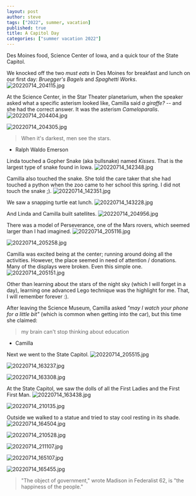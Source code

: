 ```yaml
---
layout: post
author: steve
tags: ["2022", summer, vacation]
published: true
title: A Capitol Day
categories: ["summer vacation 2022"]
---
```

Des Moines food, Science Center of Iowa, and a quick tour of the State Capitol.  

We knocked off the two *must eats* in Des Moines for breakfast and lunch on our first day: *Bruegger's Bagels* and *Spaghetti Works*.
![20220714_204115.jpg]({{site.pics_url}}/assets/media/20220714_204115.jpg)

At the Science Center, in the Star Theater planetarium, when the speaker asked what a specific asterism looked like, Camilla said *a giraffe?* -- and she had the correct answer. It was the asterism *Cameloparalis*.
![20220714_204404.jpg]({{site.pics_url}}/assets/media/20220714_204404.jpg)

![20220714_204305.jpg]({{site.pics_url}}/assets/media/20220714_204305.jpg)
> When it's darkest, men see the stars. 
- Ralph Waldo Emerson

Linda touched a Gopher Snake (aka bullsnake) named *Kisses*. That is the largest type of snake found in Iowa.
![20220714_142348.jpg]({{site.pics_url}}/assets/media/20220714_142348.jpg)

Camilla also touched the snake. She told the care taker that she had touched a python when the zoo came to her school this spring.  I did not touch the snake ;).
![20220714_142351.jpg]({{site.pics_url}}/assets/media/20220714_142351.jpg)

We saw a snapping turtle eat lunch.
![20220714_143228.jpg]({{site.pics_url}}/assets/media/20220714_143228.jpg)

And Linda and Camilla built satellites.
![20220714_204956.jpg]({{site.pics_url}}/assets/media/20220714_204956.jpg)

There was a model of Perseverance, one of the Mars rovers, which seemed larger than I had imagined.
![20220714_205116.jpg]({{site.pics_url}}/assets/media/20220714_205116.jpg)

![20220714_205258.jpg]({{site.pics_url}}/assets/media/20220714_205258.jpg)

Camilla was excited being at the center; running around doing all the activities.  However, the place seemed in need of attention / donations.  Many of the displays were broken. Even this simple one.
![20220714_205151.jpg]({{site.pics_url}}/assets/media/20220714_205151.jpg)

Other than learning about the stars of the night sky (which I will forget in a day), learning one advanced Lego technique was the highlight for me.  That, I will remember forever :).

After leaving the Science Museum, Camilla asked *"may I watch your phone for a little bit"* (which is common when getting into the car), but this time she claimed:

> my brain can't stop thinking about education
 
- Camilla

Next we went to the State Capitol.
![20220714_205515.jpg]({{site.pics_url}}/assets/media/20220714_205515.jpg)

![20220714_163237.jpg]({{site.pics_url}}/assets/media/20220714_163237.jpg)

![20220714_163308.jpg]({{site.pics_url}}/assets/media/20220714_163308.jpg)

At the State Capitol, we saw the dolls of all the First Ladies and the First First Man.
![20220714_163438.jpg]({{site.pics_url}}/assets/media/20220714_163438.jpg)

![20220714_210135.jpg]({{site.pics_url}}/assets/media/20220714_210135.jpg)

Outside we walked to a statue and tried to stay cool resting in its shade.
![20220714_164504.jpg]({{site.pics_url}}/assets/media/20220714_164504.jpg)

![20220714_210528.jpg]({{site.pics_url}}/assets/media/20220714_210528.jpg)

![20220714_211107.jpg]({{site.pics_url}}/assets/media/20220714_211107.jpg)

![20220714_165107.jpg]({{site.pics_url}}/assets/media/20220714_165107.jpg)

![20220714_165455.jpg]({{site.pics_url}}/assets/media/20220714_165455.jpg)

> "The object of government," wrote Madison in Federalist 62, is "the happiness of the people."
